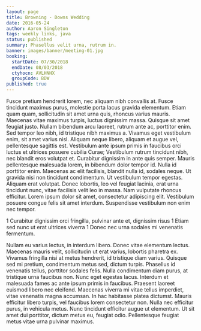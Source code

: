 ```yaml
---
layout: page
title: Browning - Downs Wedding
date: 2016-05-24
author: Aaron Singleton
tags: weekly links, java
status: published
summary: Phasellus velit urna, rutrum in.
banner: images/banner/meeting-01.jpg
booking:
  startDate: 07/30/2018
  endDate: 08/03/2018
  ctyhocn: AVLHNHX
  groupCode: BDW
published: true
---
```

Fusce pretium hendrerit lorem, nec aliquam nibh convallis at. Fusce tincidunt maximus purus, molestie porta lacus gravida elementum. Etiam quam quam, sollicitudin sit amet urna quis, rhoncus varius mauris. Maecenas vitae maximus turpis, luctus dignissim massa. Quisque sit amet feugiat justo. Nullam bibendum arcu laoreet, rutrum ante ac, porttitor enim. Sed tempor leo nibh, id tristique nibh maximus a. Vivamus eget vestibulum enim, sit amet varius nisl. Aliquam neque libero, aliquam et augue vel, pellentesque sagittis est. Vestibulum ante ipsum primis in faucibus orci luctus et ultrices posuere cubilia Curae; Vestibulum rutrum tincidunt nibh, nec blandit eros volutpat et. Curabitur dignissim in ante quis semper. Mauris pellentesque malesuada lorem, in bibendum dolor tempor id. Nulla id porttitor enim. Maecenas ac elit facilisis, blandit nulla id, sodales neque.
Ut gravida nisi non tincidunt condimentum. Ut vestibulum tempor egestas. Aliquam erat volutpat. Donec lobortis, leo vel feugiat lacinia, erat urna tincidunt nunc, vitae facilisis velit leo in massa. Nam vulputate rhoncus efficitur. Lorem ipsum dolor sit amet, consectetur adipiscing elit. Vestibulum posuere congue felis sit amet interdum. Suspendisse vestibulum non enim nec tempor.

1 Curabitur dignissim orci fringilla, pulvinar ante et, dignissim risus
1 Etiam sed nunc ut erat ultrices viverra
1 Donec nec urna sodales mi venenatis fermentum.

Nullam eu varius lectus, in interdum libero. Donec vitae elementum lectus. Maecenas mauris velit, sollicitudin ut erat varius, lobortis pharetra ex. Vivamus fringilla nisi at metus hendrerit, id tristique diam varius. Quisque sed mi pretium, condimentum metus sed, dictum turpis. Phasellus id venenatis tellus, porttitor sodales felis. Nulla condimentum diam purus, at tristique urna faucibus non. Nunc eget egestas lacus. Interdum et malesuada fames ac ante ipsum primis in faucibus.
Praesent laoreet euismod libero nec eleifend. Maecenas viverra mi vitae tellus imperdiet, vitae venenatis magna accumsan. In hac habitasse platea dictumst. Mauris efficitur libero turpis, vel faucibus lorem consectetur non. Nulla nec efficitur purus, in vehicula metus. Nunc tincidunt efficitur augue ut elementum. Ut sit amet dui porttitor, dictum metus eu, feugiat odio. Pellentesque feugiat metus vitae urna pulvinar maximus.
